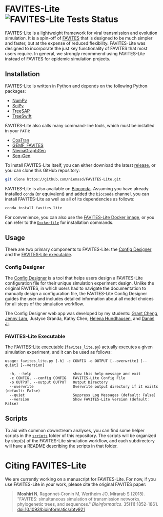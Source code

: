 # FAVITES-Lite ![FAVITES-Lite Tests Status](https://github.com/niemasd/FAVITES-Lite/actions/workflows/favites_lite_tests.yml/badge.svg)
FAVITES-Lite is a lightweight framework for viral transmission and evolution simulation. It is a spin-off of [FAVITES](https://github.com/niemasd/FAVITES) that is designed to be much simpler and faster, but at the expense of reduced flexibility. FAVITES-Lite was designed to incorporate the just key functionality of FAVITES that most users require. In general, we strongly recommend using FAVITES-Lite instead of FAVITES for epidemic simulation projects.

## Installation
FAVITES-Lite is written in Python and depends on the following Python packages:

* [NumPy](https://numpy.org/)
* [SciPy](https://scipy.org/)
* [TreeSAP](https://github.com/niemasd/treesap)
* [TreeSwift](https://github.com/niemasd/TreeSwift)

FAVITES-Lite also calls many command-line tools, which must be installed in your `PATH`:

* [CoaTran](https://github.com/niemasd/CoaTran)
* [GEMF_FAVITES](https://github.com/niemasd/GEMF)
* [NiemaGraphGen](https://github.com/niemasd/NiemaGraphGen)
* [Seq-Gen](https://github.com/rambaut/Seq-Gen)

To install FAVITES-Lite itself, you can either download the latest [release](https://github.com/niemasd/FAVITES-Lite/releases), or you can clone this GitHub repository:

```bash
git clone https://github.com/niemasd/FAVITES-Lite.git
```

FAVITES-Lite is also available on [Bioconda](https://bioconda.github.io/recipes/favites_lite/README.html). Assuming you have already installed `conda` (or equivalent) and added the `bioconda` channel, you can install FAVITES-Lite as well as all of its dependencies as follows:

```bash
conda install favites_lite
```

For convenience, you can also use the [FAVITES-Lite Docker image](https://hub.docker.com/r/niemasd/favites_lite), or you can refer to the [`Dockerfile`](https://github.com/niemasd/FAVITES-Lite/blob/main/Dockerfile#L9-L42) for installation commands.

## Usage
There are two primary components to FAVITES-Lite: the [Config Designer](https://niema.net/FAVITES-Lite) and the [FAVITES-Lite executable](favites_lite.py).

### Config Designer
The [Config Designer](https://niema.net/FAVITES-Lite) is a tool that helps users design a FAVITES-Lite configuration file for their unique simulation experiment design. Unlike the original FAVITES, in which users had to navigate the documentation to manually design a configuration file, the FAVITES-Lite Config Designer guides the user and includes detailed information about all model choices for all steps of the simulation workflow.

The Config Designer web app was developed by my students: [Grant Cheng](https://www.linkedin.com/in/grant-cheng-52171b205/), [Jenny Lam](https://www.linkedin.com/in/jwny/), Justyce Granda, Kathy Chen, [Helena Hundhausen](https://www.linkedin.com/in/helena-hundhausen), and [Daniel Ji](https://www.linkedin.com/in/danielji26).

### FAVITES-Lite Executable
The [FAVITES-Lite executable (`favites_lite.py`)](favites_lite.py) actually executes a given simulation experiment, and it can be used as follows:

```
usage: favites_lite.py [-h] -c CONFIG -o OUTPUT [--overwrite] [--quiet] [--version]

  -h, --help                   show this help message and exit
  -c CONFIG, --config CONFIG   FAVITES-Lite Config File
  -o OUTPUT, --output OUTPUT   Output Directory
  --overwrite                  Overwrite output directory if it exists (default: False)
  --quiet                      Suppress Log Messages (default: False)
  --version                    Show FAVITES-Lite version (default: False)
```

## Scripts
To aid with common downstream analyses, you can find some helper scripts in the [`scripts`](scripts) folder of this repository. The scripts will be organized by step(s) of the FAVITES-Lite simulation workflow, and each subdirectory will have a README describing the scripts in that folder.

# Citing FAVITES-Lite
We are currently working on a manuscript for FAVITES-Lite. For now, if you use FAVITES-Lite in your work, please cite the original FAVITES paper:

> **Moshiri N**, Ragonnet-Cronin M, Wertheim JO, Mirarab S (2018). "FAVITES: simultaneous simulation of transmission networks, phylogenetic trees, and sequences." *Bioinformatics*. 35(11):1852-1861. [doi:10.1093/bioinformatics/bty921](https://doi.org/10.1093/bioinformatics/bty921)
